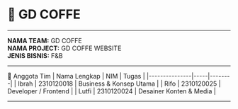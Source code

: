 # 🧠 GD COFFE

---

**NAMA TEAM:** GD COFFE <br>
**NAMA PROJECT:** GD COFFE WEBSITE <br>
**JENIS BISNIS:** F&B

---

👥 Anggota Tim
| Nama Lengkap | NIM | Tugas |
|---------------|-----|--------|
| Ibrah  | 2310120018 | Business & Konsep Utama |
| Rifo   | 2310120025 | Developer / Frontend |
| Lutfi  | 2310120024 | Desainer Konten & Media |

---
